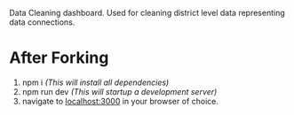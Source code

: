 Data Cleaning dashboard. Used for cleaning district level data representing data connections.

# After Forking

 1. npm i *(This will install all dependencies)*
 2. npm run dev *(This will startup a development server)*
 3. navigate to [localhost:3000](http://localhost:3000/) in your browser of choice.
